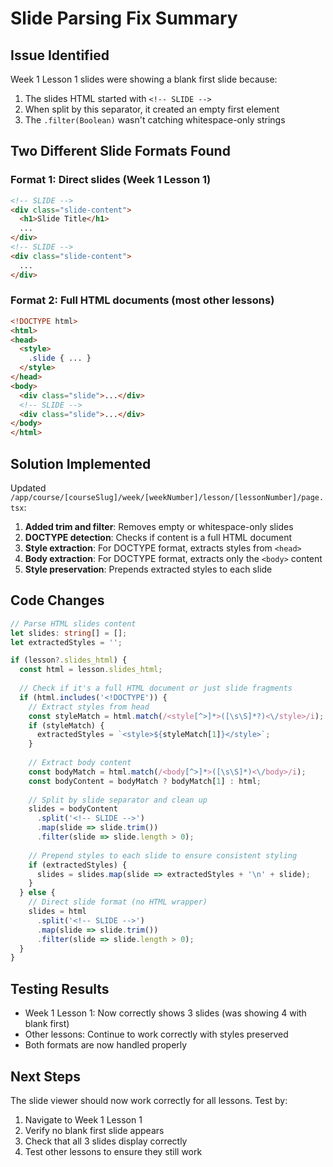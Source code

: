 # Slide Parsing Fix Summary

## Issue Identified
Week 1 Lesson 1 slides were showing a blank first slide because:
1. The slides HTML started with `<!-- SLIDE -->` 
2. When split by this separator, it created an empty first element
3. The `.filter(Boolean)` wasn't catching whitespace-only strings

## Two Different Slide Formats Found

### Format 1: Direct slides (Week 1 Lesson 1)
```html
<!-- SLIDE -->
<div class="slide-content">
  <h1>Slide Title</h1>
  ...
</div>
<!-- SLIDE -->
<div class="slide-content">
  ...
</div>
```

### Format 2: Full HTML documents (most other lessons)
```html
<!DOCTYPE html>
<html>
<head>
  <style>
    .slide { ... }
  </style>
</head>
<body>
  <div class="slide">...</div>
  <!-- SLIDE -->
  <div class="slide">...</div>
</body>
</html>
```

## Solution Implemented

Updated `/app/course/[courseSlug]/week/[weekNumber]/lesson/[lessonNumber]/page.tsx`:

1. **Added trim and filter**: Removes empty or whitespace-only slides
2. **DOCTYPE detection**: Checks if content is a full HTML document
3. **Style extraction**: For DOCTYPE format, extracts styles from `<head>`
4. **Body extraction**: For DOCTYPE format, extracts only the `<body>` content
5. **Style preservation**: Prepends extracted styles to each slide

## Code Changes
```typescript
// Parse HTML slides content
let slides: string[] = [];
let extractedStyles = '';

if (lesson?.slides_html) {
  const html = lesson.slides_html;
  
  // Check if it's a full HTML document or just slide fragments
  if (html.includes('<!DOCTYPE')) {
    // Extract styles from head
    const styleMatch = html.match(/<style[^>]*>([\s\S]*?)<\/style>/i);
    if (styleMatch) {
      extractedStyles = `<style>${styleMatch[1]}</style>`;
    }
    
    // Extract body content
    const bodyMatch = html.match(/<body[^>]*>([\s\S]*)<\/body>/i);
    const bodyContent = bodyMatch ? bodyMatch[1] : html;
    
    // Split by slide separator and clean up
    slides = bodyContent
      .split('<!-- SLIDE -->')
      .map(slide => slide.trim())
      .filter(slide => slide.length > 0);
    
    // Prepend styles to each slide to ensure consistent styling
    if (extractedStyles) {
      slides = slides.map(slide => extractedStyles + '\n' + slide);
    }
  } else {
    // Direct slide format (no HTML wrapper)
    slides = html
      .split('<!-- SLIDE -->')
      .map(slide => slide.trim())
      .filter(slide => slide.length > 0);
  }
}
```

## Testing Results
- Week 1 Lesson 1: Now correctly shows 3 slides (was showing 4 with blank first)
- Other lessons: Continue to work correctly with styles preserved
- Both formats are now handled properly

## Next Steps
The slide viewer should now work correctly for all lessons. Test by:
1. Navigate to Week 1 Lesson 1
2. Verify no blank first slide appears
3. Check that all 3 slides display correctly
4. Test other lessons to ensure they still work